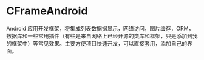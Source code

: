 # CFrameAndroid
Android 应用开发框架，将集成列表数据据显示，网络访问，图片缓存，ORM，数据库和一些常用插件（有些是来自网络上已经开源的类库和框架，只是添加到我的框架中）等常见效果。主要方便项目快速开发，可以直接套用，添加自己的界面。
